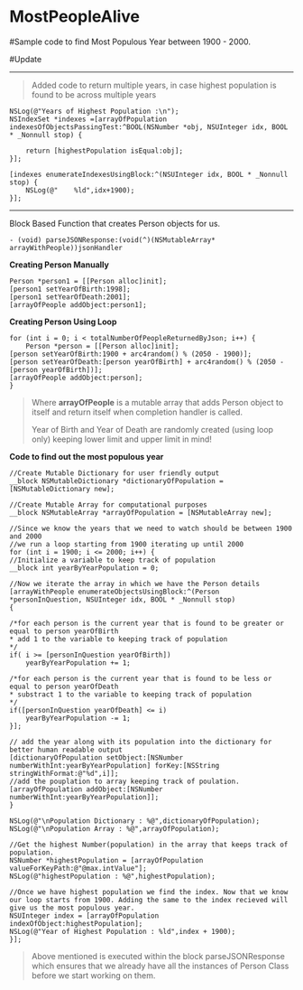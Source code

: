 # MostPeopleAlive


#Sample code to find Most Populous Year between 1900 - 2000.


#Update
_________

> Added code to return multiple years, in case highest population is found to be across multiple years


    NSLog(@"Years of Highest Population :\n");
    NSIndexSet *indexes =[arrayOfPopulation indexesOfObjectsPassingTest:^BOOL(NSNumber *obj, NSUInteger idx, BOOL       * _Nonnull stop) {

        return [highestPopulation isEqual:obj];
    }];

    [indexes enumerateIndexesUsingBlock:^(NSUInteger idx, BOOL * _Nonnull stop) {
        NSLog(@"    %ld",idx+1900);
    }];

_________



Block Based Function that creates Person objects for us.

    - (void) parseJSONResponse:(void(^)(NSMutableArray* arrayWithPeople))jsonHandler

**Creating Person Manually**

    Person *person1 = [[Person alloc]init];
    [person1 setYearOfBirth:1998];
    [person1 setYearOfDeath:2001];
    [arrayOfPeople addObject:person1];

**Creating Person Using Loop**

    for (int i = 0; i < totalNumberOfPeopleReturnedByJson; i++) {
        Person *person = [[Person alloc]init];
    [person setYearOfBirth:1900 + arc4random() % (2050 - 1900)];
    [person setYearOfDeath:[person yearOfBirth] + arc4random() % (2050 - [person yearOfBirth])];
    [arrayOfPeople addObject:person];
    }

> Where **arrayOfPeople** is a mutable array that adds Person object to
> itself and return itself when completion handler is called.
> 
> Year of Birth and Year of Death are randomly created (using loop only)
> keeping lower limit and upper limit in mind!


**Code to find out the most populous year**

    //Create Mutable Dictionary for user friendly output
    __block NSMutableDictionary *dictionaryOfPopulation = [NSMutableDictionary new];

    //Create Mutable Array for computational purposes
    __block NSMutableArray *arrayOfPopulation = [NSMutableArray new];

    //Since we know the years that we need to watch should be between 1900 and 2000
    //we run a loop starting from 1900 iterating up until 2000
    for (int i = 1900; i <= 2000; i++) {
    //Initialize a variable to keep track of population
    __block int yearByYearPopulation = 0;

    //Now we iterate the array in which we have the Person details
    [arrayWithPeople enumerateObjectsUsingBlock:^(Person *personInQuestion, NSUInteger idx, BOOL * _Nonnull stop)
    {

    /*for each person is the current year that is found to be greater or equal to person yearOfBirth
    * add 1 to the variable to keeping track of population
    */
    if( i >= [personInQuestion yearOfBirth])
        yearByYearPopulation += 1;

    /*for each person is the current year that is found to be less or equal to person yearOfDeath
    * substract 1 to the variable to keeping track of population
    */
    if([personInQuestion yearOfDeath] <= i)
        yearByYearPopulation -= 1;
    }];

    // add the year along with its population into the dictionary for better human readable output
    [dictionaryOfPopulation setObject:[NSNumber numberWithInt:yearByYearPopulation] forKey:[NSString stringWithFormat:@"%d",i]];
    //add the pouplation to array keeping track of poulation.
    [arrayOfPopulation addObject:[NSNumber numberWithInt:yearByYearPopulation]];
    }

    NSLog(@"\nPopulation Dictionary : %@",dictionaryOfPopulation);
    NSLog(@"\nPopulation Array : %@",arrayOfPopulation);

    //Get the highest Number(population) in the array that keeps track of population.
    NSNumber *highestPopulation = [arrayOfPopulation valueForKeyPath:@"@max.intValue"];
    NSLog(@"highestPopulation : %@",highestPopulation);

    //Once we have highest population we find the index. Now that we know our loop starts from 1900. Adding the same to the index recieved will give us the most populous year.
    NSUInteger index = [arrayOfPopulation indexOfObject:highestPopulation];
    NSLog(@"Year of Highest Population : %ld",index + 1900);
    }];

> Above mentioned is executed within the block parseJSONResponse which
> ensures that we already have all the instances of Person Class before
> we start working on them.
